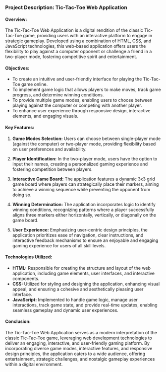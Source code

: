 ### Project Description: Tic-Tac-Toe Web Application

#### Overview:
The Tic-Tac-Toe Web Application is a digital rendition of the classic Tic-Tac-Toe game, providing users with an interactive platform to engage in strategic gameplay. Developed using a combination of HTML, CSS, and JavaScript technologies, this web-based application offers users the flexibility to play against a computer opponent or challenge a friend in a two-player mode, fostering competitive spirit and entertainment.

#### Objectives:
- To create an intuitive and user-friendly interface for playing the Tic-Tac-Toe game online.
- To implement game logic that allows players to make moves, track game progress, and determine winning conditions.
- To provide multiple game modes, enabling users to choose between playing against the computer or competing with another player.
- To enhance user experience through responsive design, interactive elements, and engaging visuals.

#### Key Features:
1. **Game Modes Selection:** Users can choose between single-player mode (against the computer) or two-player mode, providing flexibility based on user preferences and availability.
   
2. **Player Identification:** In the two-player mode, users have the option to input their names, creating a personalized gaming experience and fostering competition between players.

3. **Interactive Game Board:** The application features a dynamic 3x3 grid game board where players can strategically place their markers, aiming to achieve a winning sequence while preventing the opponent from doing so.

4. **Winning Determination:** The application incorporates logic to identify winning conditions, recognizing patterns where a player successfully aligns three markers either horizontally, vertically, or diagonally on the game board.

5. **User Experience:** Emphasizing user-centric design principles, the application prioritizes ease of navigation, clear instructions, and interactive feedback mechanisms to ensure an enjoyable and engaging gaming experience for users of all skill levels.

#### Technologies Utilized:
- **HTML:** Responsible for creating the structure and layout of the web application, including game elements, user interfaces, and interactive components.
- **CSS:** Utilized for styling and designing the application, enhancing visual appeal, and ensuring a cohesive and aesthetically pleasing user interface.
- **JavaScript:** Implemented to handle game logic, manage user interactions, track game state, and provide real-time updates, enabling seamless gameplay and dynamic user experiences.

#### Conclusion:
The Tic-Tac-Toe Web Application serves as a modern interpretation of the classic Tic-Tac-Toe game, leveraging web development technologies to deliver an engaging, interactive, and user-friendly gaming platform. By incorporating diverse game modes, interactive features, and responsive design principles, the application caters to a wide audience, offering entertainment, strategic challenges, and nostalgic gameplay experiences within a digital environment.
